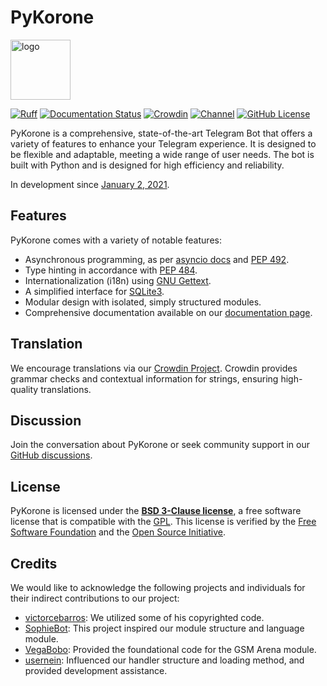 # PyKorone

<img src="https://github.com/HitaloM/PyKorone/assets/40531911/d971b149-72b5-4411-9ea5-21b5c44e5061" style="width: 96px;" alt="logo">

[![Ruff](https://img.shields.io/endpoint?url=https://raw.githubusercontent.com/astral-sh/ruff/main/assets/badge/v2.json)](https://github.com/astral-sh/ruff)
[![Documentation Status](https://readthedocs.org/projects/pykorone/badge/?version=latest)](https://pykorone.readthedocs.io/en/latest/?badge=latest)
[![Crowdin](https://img.shields.io/badge/Localization-Crowdin-blueviolet?logo=Crowdin)](https://crowdin.com/project/pykorone/)
[![Channel](https://img.shields.io/badge/Follow-Telegram-blue.svg?logo=telegram)](https://t.me/PyKorone)
[![GitHub License](https://img.shields.io/github/license/HitaloM/PyKorone?logo=bsd)](/LICENSE)

PyKorone is a comprehensive, state-of-the-art Telegram Bot that offers a variety of features to enhance your Telegram experience. It is designed to be flexible and adaptable, meeting a wide range of user needs. The bot is built with Python and is designed for high efficiency and reliability.

In development since [January 2, 2021](https://telegra.ph/file/ce181caad7447b7f48cdc.png).

## Features

PyKorone comes with a variety of notable features:

- Asynchronous programming, as per [asyncio docs](https://docs.python.org/3/library/asyncio.html) and [PEP 492](http://www.python.org/dev/peps/pep-0492).
- Type hinting in accordance with [PEP 484](http://www.python.org/dev/peps/pep-0484).
- Internationalization (i18n) using [GNU Gettext](https://docs.python.org/3/library/gettext.html#gnu-gettext-api).
- A simplified interface for [SQLite3](https://docs.python.org/3/library/sqlite3.html).
- Modular design with isolated, simply structured modules.
- Comprehensive documentation available on our [documentation page](https://pykorone.readthedocs.io).

## Translation

We encourage translations via our [Crowdin Project](https://crowdin.com/project/pykorone/). Crowdin provides grammar checks and contextual information for strings, ensuring high-quality translations.

## Discussion

Join the conversation about PyKorone or seek community support in our [GitHub discussions](https://github.com/HitaloM/PyKorone/discussions).

## License

PyKorone is licensed under the [**BSD 3-Clause license**](https://opensource.org/licenses/BSD-3-Clause), a free software license that is compatible with the [GPL](https://www.gnu.org/licenses/gpl-3.0.en.html). This license is verified by the [Free Software Foundation](https://www.fsf.org/) and the [Open Source Initiative](https://opensource.org/).

## Credits

We would like to acknowledge the following projects and individuals for their indirect contributions to our project:

- [victorcebarros](https://github.com/victorcebarros): We utilized some of his copyrighted code.
- [SophieBot](https://gitlab.com/SophieBot/otty): This project inspired our module structure and language module.
- [VegaBobo](https://github.com/VegaBobo): Provided the foundational code for the GSM Arena module.
- [usernein](https://github.com/usernein): Influenced our handler structure and loading method, and provided development assistance.
